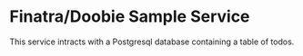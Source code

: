 # Finatra/Doobie Sample Service

This service intracts with a Postgresql database containing a table of todos.
